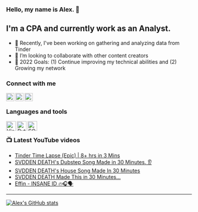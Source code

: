 ### Hello, my name is Alex. 👋

## I'm a CPA and currently work as an Analyst.

- 🌱 Recently, I've been working on gathering and analyzing data from Tinder
- 👯 I’m looking to collaborate with other content creators
- 🥅 2022 Goals: (1) Continue improving my technical abilities and (2) Growing my network

### Connect with me
[<img align="left" alt="AlexCarter881 | YouTube" width="22px" src="https://upload.wikimedia.org/wikipedia/commons/thumb/a/a0/YouTube_social_red_circle_%282017%29.svg/2048px-YouTube_social_red_circle_%282017%29.svg.png"/>][youtube]
[<img align="left" alt="acarter881 | LinkedIn" width="22px" src="https://cdn-icons-png.flaticon.com/512/174/174857.png"/>][linkedin]
[<img align="left" alt="acarter881 | Instagram" width="22px" src="https://upload.wikimedia.org/wikipedia/commons/thumb/e/e7/Instagram_logo_2016.svg/2048px-Instagram_logo_2016.svg.png"/>][instagram]

<br />

### Languages and tools
[<img align="left" alt="Visual Studio Code" width="26px" src="https://miro.medium.com/max/512/1*_T_tWFGY29J6MEKek1vBaw.png"/>][visualStudioCode]
[<img align="left" alt="Python" width="26px" src="https://upload.wikimedia.org/wikipedia/commons/thumb/0/0a/Python.svg/2048px-Python.svg.png"/>][python]
[<img align="left" alt="SQL" width="26px" src="https://upload.wikimedia.org/wikipedia/commons/thumb/4/49/Applications-database.svg/1024px-Applications-database.svg.png"/>][sql]

<br />

### 📺 Latest YouTube videos
<!-- YOUTUBE:START -->
- [Tinder Time Lapse &lpar;Epic&rpar; | 8+ hrs in 3 Mins](https://www.youtube.com/watch?v=ZWvZJnCau0s)
- [SVDDEN DEATH&#39;s Dubstep Song Made in 30 Minutes. 👂](https://www.youtube.com/watch?v=DAxq_qHRF-s)
- [SVDDEN DEATH&#39;s House Song Made In 30 Minutes](https://www.youtube.com/watch?v=cqUI9Nq3qoY)
- [SVDDEN DEATH Made This in 30 Minutes...](https://www.youtube.com/watch?v=3wBO9m-RFMw)
- [Effin - INSANE ID 🔥🎧🗣](https://www.youtube.com/watch?v=KiUxwbqlg2Q)
<!-- YOUTUBE:END -->
---

[![Alex's GitHub stats](https://github-readme-stats.vercel.app/api?username=acarter881&show_icons=true&theme=radical)](https://github.com/acarter881/github-readme-stats)

[youtube]: https://www.youtube.com/c/alexcarter881
[instagram]: https://www.instagram.com/acarter881/
[linkedin]: https://www.linkedin.com/in/acarter881/
[visualStudioCode]: https://en.wikipedia.org/wiki/Visual_Studio_Code
[python]: https://en.wikipedia.org/wiki/Python_(programming_language)
[sql]: https://en.wikipedia.org/wiki/SQL
